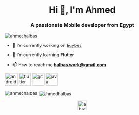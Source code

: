<h1 align="center">Hi 👋, I'm Ahmed</h1>
<h3 align="center">A passionate Mobile developer from Egypt</h3>

<p align="left"> <img src="https://komarev.com/ghpvc/?username=ahmedhalbas" alt="ahmedhalbas" /> </p>

- 🔭 I’m currently working on [Buybes](https://github.com/AhmedHalbas/Buybes)

- 🌱 I’m currently learning **Flutter**

- 📫 How to reach me **halbas.work@gmail.com**

<p align="left"><img src="https://devicons.github.io/devicon/devicon.git/icons/android/android-original-wordmark.svg" alt="android" width="40" height="40"/> <img src="https://www.vectorlogo.zone/logos/flutterio/flutterio-icon.svg" alt="flutter" width="40" height="40"/> <img src="https://www.vectorlogo.zone/logos/git-scm/git-scm-icon.svg" alt="git" width="40" height="40"/> <img src="https://devicons.github.io/devicon/devicon.git/icons/java/java-original-wordmark.svg" alt="java" width="40" height="40"/></p><p><img align="left" src="https://github-readme-stats.vercel.app/api/top-langs/?username=ahmedhalbas&layout=compact&hide=html" alt="ahmedhalbas" /></p>

<p>&nbsp;<img align="center" src="https://github-readme-stats.vercel.app/api?username=ahmedhalbas&show_icons=true" alt="ahmedhalbas" /></p>

<p align="center">
<a href="https://linkedin.com/in/ahmedhalbas" target="blank"><img align="center" src="https://cdn.jsdelivr.net/npm/simple-icons@3.0.1/icons/linkedin.svg" alt="ahmedhalbas" height="30" width="30" /></a>
</p>
